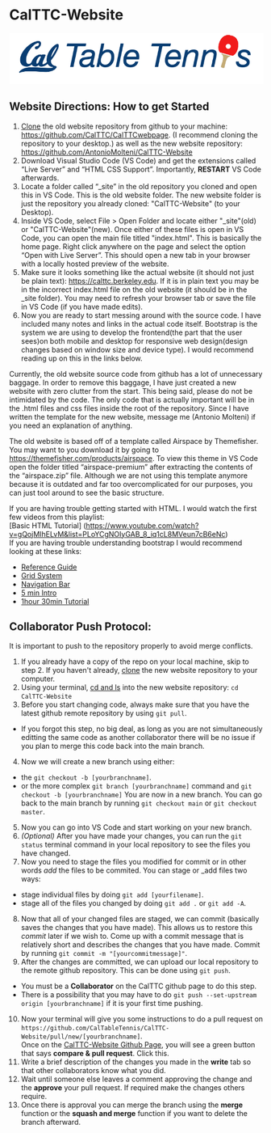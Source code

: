 # CalTTC-Website
![Telnyx](img/banner-logo/banner-logo.png)

## Website Directions: How to get Started

1. [Clone](https://docs.github.com/en/repositories/creating-and-managing-repositories/cloning-a-repository) the old website repository from github to your machine: https://github.com/CalTTC/CalTTCwebpage. (I recommend cloning the repository to your desktop.)
as well as the new website repository: https://github.com/AntonioMolteni/CalTTC-Website
2. Download Visual Studio Code (VS Code) and get the extensions called “Live Server” and “HTML CSS Support”. Importantly, __RESTART__ VS Code afterwards.
3. Locate a folder called “_site” in the old repository you cloned and open this in VS Code. This is the old website folder.  The new website folder is just the repository you already cloned: "CalTTC-Website" (to your Desktop).
4. Inside VS Code, select File > Open Folder and locate either "_site"(old) or "CalTTC-Website"(new). Once either of these files is open in VS Code, you can open the main file titled "index.html".  This is basically the home page. Right click anywhere on the page and select the option “Open with Live Server”.  This should open a new tab in your browser with a locally hosted preview of the website. 
5. Make sure it looks something like the actual website (it should not just be plain text): https://calttc.berkeley.edu.  If it is in plain text you may be in the incorrect index.html file on the old website (it should be in the _site folder). You may need to refresh your browser tab or save the file in VS Code (if you have made edits).
6. Now you are ready to start messing around with the source code. I have included many notes and links in the actual code itself.  Bootstrap is the system we are using to develop the frontend(the part that the user sees)on both mobile and desktop for responsive web design(design changes based on window size and device type).  I would recommend reading up on this in the links below.

Currently, the old website source code from github has a lot of unnecessary baggage.  In order to remove this baggage, I have just created a new website with zero clutter from the start.  This being said, please do not be intimidated by the code.  The only code that is actually important will be in the .html files and css files inside the root of the repository.  Since I have written the template for the new website, message me (Antonio Molteni) if you need an explanation of anything.

The old website is based off of a template called Airspace by Themefisher.  You may want to you download it by going to https://themefisher.com/products/airspace.  To view this theme in VS Code open the folder titled “airspace-premium” after extracting the contents of the “airspace.zip” file.  Although we are not using this template anymore because it is outdated and far too overcomplicated for our purposes, you can just tool around to see the basic structure. 

If you are having trouble getting started with HTML.  I would watch the first few videos from this playlist:    
[Basic HTML Tutorial] (https://www.youtube.com/watch?v=gQojMIhELvM&list=PLoYCgNOIyGAB_8_iq1cL8MVeun7cB6eNc)    
If you are having trouble understanding bootstrap I would recommend looking at these links:  
* [Reference Guide](https://www.w3schools.com/bootstrap4/bootstrap_ref_all_classes.asp)      
* [Grid System](https://www.w3schools.com/bootstrap4/bootstrap_grid_system.asp)    
* [Navigation Bar](https://www.w3schools.com/bootstrap4/bootstrap_navbar.asp)    
* [5 min Intro](https://www.youtube.com/watch?v=yalxT0PEx8c)    
* [1hour 30min Tutorial](https://www.youtube.com/watch?v=9cKsq14Kfsw)  


## Collaborator Push Protocol:

It is important to push to the repository properly to avoid merge conflicts.

1. If you already have a copy of the repo on your local machine, skip to step 2. If you haven't already, [clone](https://docs.github.com/en/repositories/creating-and-managing-repositories/cloning-a-repository) the new website repository to your computer.
2. Using your terminal, [cd and ls](https://tutorials.codebar.io/command-line/introduction/tutorial.html) into the new website repository: `cd CalTTC-Website`
3. Before you start changing code, always make sure that you have the latest github remote repository by using `git pull`.
* If you forgot this step, no big deal, as long as you are not simultaneously editting the same code as another collaborator there will be no issue if you plan to merge this code back into the main branch.
4. Now we will create a new branch using either:
* the `git checkout -b [yourbranchname]`.
* or the more complex `git branch [yourbranchname]` command and `git checkout -b [yourbranchname]`
You are now in a new branch.  You can go back to the main branch by running `git checkout main` or `git checkout master`.
5. Now you can go into VS Code and start working on your new branch. 
6. _(Optional)_ After you have made your changes, you can run the `git status` terminal command in your local repository to see the files you have changed.
7. Now you need to stage the files you modified for commit or in other words _add_ the files to be commited. You can stage or _add files two ways:
* stage individual files by doing `git add [yourfilename]`.    
* stage all of the files you changed by doing `git add .` or `git add -A`.    
8. Now that all of your changed files are staged, we can commit (basically saves the changes that you have made).  This allows us to restore this _commit_ later if we wish to.  Come up with a commit message that is relatively short and describes the changes that you have made.  Commit by running `git commit -m "[yourcommitmessage]"`. 
9. After the changes are committed, we can upload our local repository to the remote github repository.  This can be done using `git push`.
* You must be a __Collaborator__ on the CalTTC github page to do this step.  
* There is a possibility that you may have to do `git push --set-upstream origin [yourbranchname]` if it is your first time pushing.
10. Now your terminal will give you some instructions to do a pull request on `https://github.com/CalTableTennis/CalTTC-Website/pull/new/[yourbranchname]`.    
Once on the [CalTTC-Website Github Page](https://github.com/CalTableTennis/CalTTC-Website), you will see a green button that says __compare & pull request__.  Click this.
11. Write a brief description of the changes you made in the __write__ tab so that other collaborators know what you did.
12. Wait until someone else leaves a comment approving the change and the __approve__ your pull request.  If required make the changes others require. 
13. Once there is approval you can merge the branch using the __merge__ function or the __squash and merge__ function if you want to delete the branch afterward. 
